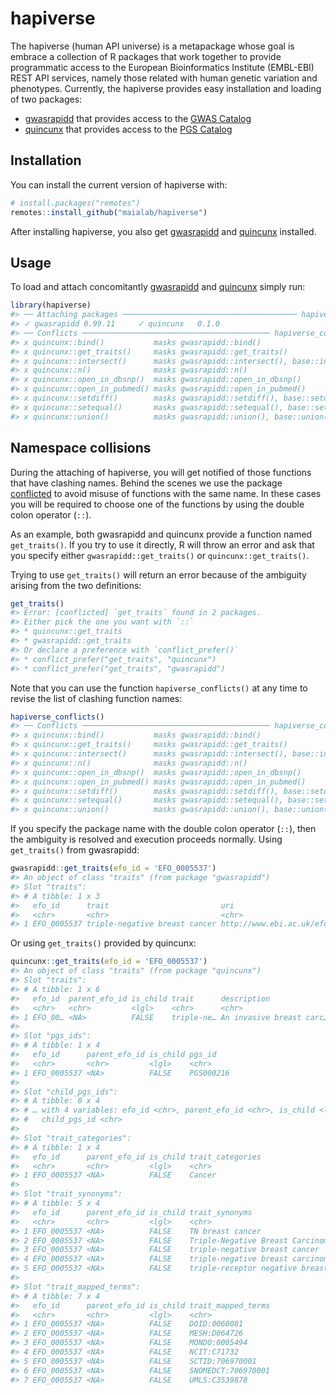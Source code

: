 
<!-- README.md is generated from README.Rmd. Please edit that file -->

# hapiverse

<!-- badges: start -->
<!-- badges: end -->

The hapiverse (human API universe) is a metapackage whose goal is
embrace a collection of R packages that work together to provide
programmatic access to the European Bioinformatics Institute (EMBL-EBI)
REST API services, namely those related with human genetic variation and
phenotypes. Currently, the hapiverse provides easy installation and
loading of two packages:

-   [gwasrapidd](https://github.com/ramiromagno/gwasrapidd) that
    provides access to the [GWAS Catalog](https://www.ebi.ac.uk/gwas/)
-   [quincunx](https://github.com/maialab/quincunx) that provides access
    to the [PGS Catalog](https://www.pgscatalog.org/)

## Installation

You can install the current version of hapiverse with:

``` r
# install.packages("remotes")
remotes::install_github("maialab/hapiverse")
```

After installing hapiverse, you also get
[gwasrapidd](https://github.com/ramiromagno/gwasrapidd) and
[quincunx](https://github.com/maialab/quincunx) installed.

## Usage

To load and attach concomitantly
[gwasrapidd](https://github.com/ramiromagno/gwasrapidd) and
[quincunx](https://github.com/maialab/quincunx) simply run:

``` r
library(hapiverse)
#> ── Attaching packages ─────────────────────────────────────── hapiverse 0.1.0 ──
#> ✓ gwasrapidd 0.99.11     ✓ quincunx   0.1.0
#> ── Conflicts ────────────────────────────────────────── hapiverse_conflicts() ──
#> x quincunx::bind()           masks gwasrapidd::bind()
#> x quincunx::get_traits()     masks gwasrapidd::get_traits()
#> x quincunx::intersect()      masks gwasrapidd::intersect(), base::intersect()
#> x quincunx::n()              masks gwasrapidd::n()
#> x quincunx::open_in_dbsnp()  masks gwasrapidd::open_in_dbsnp()
#> x quincunx::open_in_pubmed() masks gwasrapidd::open_in_pubmed()
#> x quincunx::setdiff()        masks gwasrapidd::setdiff(), base::setdiff()
#> x quincunx::setequal()       masks gwasrapidd::setequal(), base::setequal()
#> x quincunx::union()          masks gwasrapidd::union(), base::union()
```

## Namespace collisions

During the attaching of hapiverse, you will get notified of those
functions that have clashing names. Behind the scenes we use the package
[conflicted](https://github.com/r-lib/conflicted) to avoid misuse of
functions with the same name. In these cases you will be required to
choose one of the functions by using the double colon operator (`::`).

As an example, both gwasrapidd and quincunx provide a function named
`get_traits()`. If you try to use it directly, R will throw an error and
ask that you specify either `gwasrapidd::get_traits()` or
`quincunx::get_traits()`.

Trying to use `get_traits()` will return an error because of the
ambiguity arising from the two definitions:

``` r
get_traits()
#> Error: [conflicted] `get_traits` found in 2 packages.
#> Either pick the one you want with `::` 
#> * quincunx::get_traits
#> * gwasrapidd::get_traits
#> Or declare a preference with `conflict_prefer()`
#> * conflict_prefer("get_traits", "quincunx")
#> * conflict_prefer("get_traits", "gwasrapidd")
```

Note that you can use the function `hapiverse_conflicts()` at any time
to revise the list of clashing function names:

``` r
hapiverse_conflicts()
#> ── Conflicts ────────────────────────────────────────── hapiverse_conflicts() ──
#> x quincunx::bind()           masks gwasrapidd::bind()
#> x quincunx::get_traits()     masks gwasrapidd::get_traits()
#> x quincunx::intersect()      masks gwasrapidd::intersect(), base::intersect()
#> x quincunx::n()              masks gwasrapidd::n()
#> x quincunx::open_in_dbsnp()  masks gwasrapidd::open_in_dbsnp()
#> x quincunx::open_in_pubmed() masks gwasrapidd::open_in_pubmed()
#> x quincunx::setdiff()        masks gwasrapidd::setdiff(), base::setdiff()
#> x quincunx::setequal()       masks gwasrapidd::setequal(), base::setequal()
#> x quincunx::union()          masks gwasrapidd::union(), base::union()
```

If you specify the package name with the double colon operator (`::`),
then the ambiguity is resolved and execution proceeds normally. Using
`get_traits()` from gwasrapidd:

``` r
gwasrapidd::get_traits(efo_id = 'EFO_0005537')
#> An object of class "traits" (from package "gwasrapidd")
#> Slot "traits":
#> # A tibble: 1 x 3
#>   efo_id      trait                         uri                                 
#>   <chr>       <chr>                         <chr>                               
#> 1 EFO_0005537 triple-negative breast cancer http://www.ebi.ac.uk/efo/EFO_0005537
```

Or using `get_traits()` provided by quincunx:

``` r
quincunx::get_traits(efo_id = 'EFO_0005537')
#> An object of class "traits" (from package "quincunx")
#> Slot "traits":
#> # A tibble: 1 x 6
#>   efo_id  parent_efo_id is_child trait      description              url        
#>   <chr>   <chr>         <lgl>    <chr>      <chr>                    <chr>      
#> 1 EFO_00… <NA>          FALSE    triple-ne… An invasive breast carc… http://www…
#> 
#> Slot "pgs_ids":
#> # A tibble: 1 x 4
#>   efo_id      parent_efo_id is_child pgs_id   
#>   <chr>       <chr>         <lgl>    <chr>    
#> 1 EFO_0005537 <NA>          FALSE    PGS000216
#> 
#> Slot "child_pgs_ids":
#> # A tibble: 0 x 4
#> # … with 4 variables: efo_id <chr>, parent_efo_id <chr>, is_child <lgl>,
#> #   child_pgs_id <chr>
#> 
#> Slot "trait_categories":
#> # A tibble: 1 x 4
#>   efo_id      parent_efo_id is_child trait_categories
#>   <chr>       <chr>         <lgl>    <chr>           
#> 1 EFO_0005537 <NA>          FALSE    Cancer          
#> 
#> Slot "trait_synonyms":
#> # A tibble: 5 x 4
#>   efo_id      parent_efo_id is_child trait_synonyms                        
#>   <chr>       <chr>         <lgl>    <chr>                                 
#> 1 EFO_0005537 <NA>          FALSE    TN breast cancer                      
#> 2 EFO_0005537 <NA>          FALSE    Triple-Negative Breast Carcinoma      
#> 3 EFO_0005537 <NA>          FALSE    triple-negative breast cancer         
#> 4 EFO_0005537 <NA>          FALSE    triple-negative breast carcinoma      
#> 5 EFO_0005537 <NA>          FALSE    triple-receptor negative breast cancer
#> 
#> Slot "trait_mapped_terms":
#> # A tibble: 7 x 4
#>   efo_id      parent_efo_id is_child trait_mapped_terms
#>   <chr>       <chr>         <lgl>    <chr>             
#> 1 EFO_0005537 <NA>          FALSE    DOID:0060081      
#> 2 EFO_0005537 <NA>          FALSE    MESH:D064726      
#> 3 EFO_0005537 <NA>          FALSE    MONDO:0005494     
#> 4 EFO_0005537 <NA>          FALSE    NCIT:C71732       
#> 5 EFO_0005537 <NA>          FALSE    SCTID:706970001   
#> 6 EFO_0005537 <NA>          FALSE    SNOMEDCT:706970001
#> 7 EFO_0005537 <NA>          FALSE    UMLS:C3539878
```
